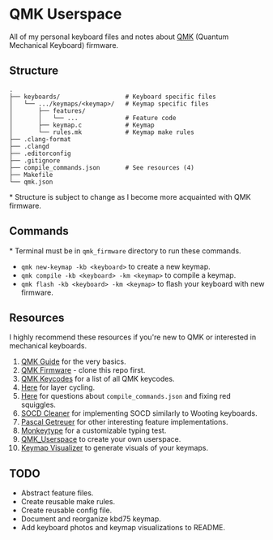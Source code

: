 # QMK Userspace

All of my personal keyboard files and notes about [QMK](https://qmk.fm/) (Quantum Mechanical Keyboard) firmware.

## Structure

```
.
├── keyboards/                  # Keyboard specific files
│   └── .../keymaps/<keymap>/   # Keymap specific files
│       ├── features/
│       │   └── ...             # Feature code
│       ├── keymap.c            # Keymap
│       └── rules.mk            # Keymap make rules
├── .clang-format
├── .clangd
├── .editorconfig
├── .gitignore
├── compile_commands.json       # See resources (4)
├── Makefile
└── qmk.json
```

\* Structure is subject to change as I become more acquainted with QMK firmware.

## Commands

\* Terminal must be in `qmk_firmware` directory to run these commands.

-   `qmk new-keymap -kb <keyboard>` to create a new keymap.
-   `qmk compile -kb <keyboard> -km <keymap>` to compile a keymap.
-   `qmk flash -kb <keyboard> -km <keymap>` to flash your keyboard with new firmware.

## Resources

I highly recommend these resources if you're new to QMK or interested in mechanical keyboards.

1.  [QMK Guide](https://docs.qmk.fm/newbs) for the very basics.
2.  [QMK Firmware](https://github.com/qmk/qmk_firmware) - clone this repo first.
3.  [QMK Keycodes](https://docs.qmk.fm/keycodes) for a list of all QMK keycodes.
4.  [Here](https://docs.qmk.fm/feature_layers#example-keycode-to-cycle-through-layers) for layer cycling.
5.  [Here](https://docs.qmk.fm/cli_commands#qmk-generate-compilation-database) for questions about `compile_commands.json` and fixing red squiggles.
6.  [SOCD Cleaner](https://getreuer.info/posts/keyboards/socd-cleaner) for implementing SOCD similarly to Wooting keyboards.
7.  [Pascal Getreuer](https://getreuer.info/posts/keyboards) for other interesting feature implementations.
8.  [Monkeytype](https://monkeytype.com) for a customizable typing test.
9.  [QMK_Userspace](https://github.com/qmk/qmk_userspace) to create your own userspace.
10.  [Keymap Visualizer](https://github.com/caksoylar/keymap-drawer) to generate visuals of your keymaps.

## TODO

-   Abstract feature files.
-   Create reusable make rules.
-   Create reusable config file.
-   Document and reorganize kbd75 keymap.
-   Add keyboard photos and keymap visualizations to README.
